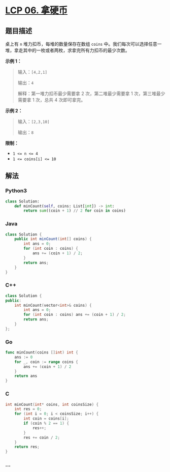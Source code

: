 # [LCP 06. 拿硬币](https://leetcode.cn/problems/na-ying-bi)

## 题目描述

<!-- 这里写题目描述 -->

<p>桌上有 <code>n</code> 堆力扣币，每堆的数量保存在数组 <code>coins</code> 中。我们每次可以选择任意一堆，拿走其中的一枚或者两枚，求拿完所有力扣币的最少次数。</p>

<p><strong>示例 1：</strong></p>

<blockquote>
<p>输入：<code>[4,2,1]</code></p>

<p>输出：<code>4</code></p>

<p>解释：第一堆力扣币最少需要拿 2 次，第二堆最少需要拿 1 次，第三堆最少需要拿 1 次，总共 4 次即可拿完。</p>
</blockquote>

<p><strong>示例 2：</strong></p>

<blockquote>
<p>输入：<code>[2,3,10]</code></p>

<p>输出：<code>8</code></p>
</blockquote>

<p><strong>限制：</strong></p>

<ul>
	<li><code>1 &lt;= n &lt;= 4</code></li>
	<li><code>1 &lt;= coins[i] &lt;= 10</code></li>
</ul>

## 解法

<!-- 这里可写通用的实现逻辑 -->

<!-- tabs:start -->

### **Python3**

<!-- 这里可写当前语言的特殊实现逻辑 -->

```python
class Solution:
    def minCount(self, coins: List[int]) -> int:
        return sum((coin + 1) // 2 for coin in coins)
```

### **Java**

<!-- 这里可写当前语言的特殊实现逻辑 -->

```java
class Solution {
    public int minCount(int[] coins) {
        int ans = 0;
        for (int coin : coins) {
            ans += (coin + 1) / 2;
        }
        return ans;
    }
}
```

### **C++**

```cpp
class Solution {
public:
    int minCount(vector<int>& coins) {
        int ans = 0;
        for (int coin : coins) ans += (coin + 1) / 2;
        return ans;
    }
};
```

### **Go**

```go
func minCount(coins []int) int {
	ans := 0
	for _, coin := range coins {
		ans += (coin + 1) / 2
	}
	return ans
}
```

### **C**

```c
int minCount(int* coins, int coinsSize) {
    int res = 0;
    for (int i = 0; i < coinsSize; i++) {
        int coin = coins[i];
        if (coin % 2 == 1) {
            res++;
        }
        res += coin / 2;
    }
    return res;
}
```

### **...**

```

```

<!-- tabs:end -->
